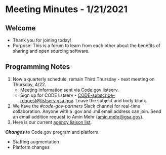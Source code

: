 # Meeting Minutes - 1/21/2021

## Welcome
- Thank you for joining today!
- Purpose: This is a forum to learn from each other about the benefits of sharing and open sourcing software.

## Programming Notes
1. Now a quarterly schedule, remain Third Thursday - next meeting on Thursday, 4/22. 
    - Meeting information sent via Code.gov listserv.
    - Sign up for CODE listserv - CODE-subscribe-request@listserv.gsa.gov. Leave the subject and body blank.
2. We have the *#code-gov-partners* Slack channel for real-time collaboration. Anyone with a .gov and .mil email address can join. Send an email addition request to Amin Mehr (amin.mehr@gsa.gov).
3. Here is our current [agency liaison list](SupportingDocs/agency_liaisons.md).

***Changes*** to Code.gov program and platform.
- Staffing augmentation
- Platform changes